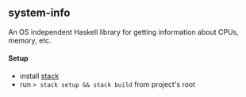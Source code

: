 ## system-info
An OS independent Haskell library for getting information about CPUs, memory, etc.

#### Setup
* install [stack](http://docs.haskellstack.org/en/stable/install_and_upgrade/)
* run ```> stack setup && stack build``` from project's root
